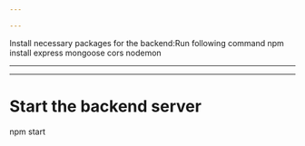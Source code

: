 ```yaml
---

---
```


Install necessary packages for the backend:Run following command
npm install express mongoose cors nodemon

---

---

# Start the backend server

npm start

